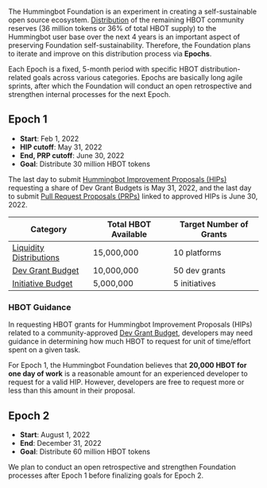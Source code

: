 The Hummingbot Foundation is an experiment in creating a self-sustainable open source ecosystem. [Distribution](/hbot/#community-distributions) of the remaining HBOT community reserves (36 million tokens or 36% of total HBOT supply) to the Hummingbot user base over the next 4 years is an important aspect of preserving Foundation self-sustainability. Therefore, the Foundation plans to iterate and improve on this distribution process via **Epochs**. 

Each Epoch is a fixed, 5-month period with specific HBOT distribution-related goals across various categories. Epochs are basically long agile sprints, after which the Foundation will conduct an open retrospective and strengthen internal processes for the next Epoch.

## Epoch 1

- **Start**: Feb 1, 2022
- **HIP cutoff**: May 31, 2022
- **End, PRP cutoff**: June 30, 2022
- **Goal**: Distribute 30 million HBOT tokens

The last day to submit [Hummingbot Improvement Proposals (HIPs)](./proposals/hip) requesting a share of Dev Grant Budgets is May 31, 2022, and the last day to submit [Pull Request Proposals (PRPs)](./proposals/prp) linked to approved HIPs is June 30, 2022.

| Category                                                                      | Total HBOT Available      | Target Number of Grants |
| ------------------------------------------------------------------------------| ------------------------- | ----------------------- |
| [Liquidity Distributions](/governance/proposals/hgp/#liquidity-distributions-ld) | 15,000,000                | 10 platforms             |
| [Dev Grant Budget](/governance/proposals/hgp/#dev-grant-budget-dg)               | 10,000,000                | 50 dev grants           |
| [Initiative Budget](/governance/proposals/hgp/#initiative-budget-ib)     | 5,000,000                 | 5 initiatives           |

### HBOT Guidance

In requesting HBOT grants for Hummingbot Improvement Proposals (HIPs) related to a community-approved [Dev Grant Budget](/governance/proposals/hgp/#dev-grant-budget-dg), developers may need guidance in determining how much HBOT to request for unit of time/effort spent on a given task.

For Epoch 1, the Hummingbot Foundation believes that **20,000 HBOT for one day of work** is a reasonable amount for an experienced developer to request for a valid HIP. However, developers are free to request more or less than this amount in their proposal.

## Epoch 2

- **Start**: August 1, 2022
- **End**: December 31, 2022
- **Goal**: Distribute 60 million HBOT tokens

We plan to conduct an open retrospective and strengthen Foundation processes after Epoch 1 before finalizing goals for Epoch 2.